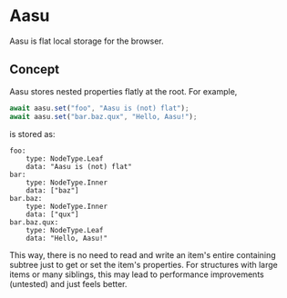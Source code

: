 # Aasu

Aasu is flat local storage for the browser.

## Concept

Aasu stores nested properties flatly at the root. For example,

```javascript
await aasu.set("foo", "Aasu is (not) flat");
await aasu.set("bar.baz.qux", "Hello, Aasu!");
```

is stored as:

```
foo:
    type: NodeType.Leaf
    data: "Aasu is (not) flat"
bar:
    type: NodeType.Inner
    data: ["baz"]
bar.baz:
    type: NodeType.Inner
    data: ["qux"]
bar.baz.qux:
    type: NodeType.Leaf
    data: "Hello, Aasu!"
```

This way, there is no need to read and write an item's entire containing subtree just to get or set the item's properties. For structures with large items or many siblings, this may lead to performance improvements (untested) and just feels better.
